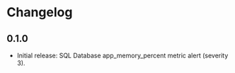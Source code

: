 # Changelog

## 0.1.0

- Initial release: SQL Database app_memory_percent metric alert (severity 3).


